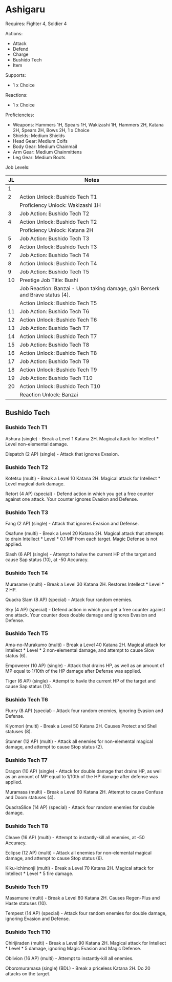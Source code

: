 # Ashigaru

Requires: Fighter 4, Soldier 4

Actions:

- Attack
- Defend
- Charge
- Bushido Tech
- Item

Supports:

- 1 x Choice

Reactions:

- 1 x Choice

Proficiencies:

- Weapons: Hammers 1H, Spears 1H, Wakizashi 1H, Hammers 2H, Katana 2H, Spears 2H, Bows 2H, 1 x Choice
- Shields: Medium Shields
- Head Gear: Medium Coifs
- Body Gear: Medium Chainmail
- Arm Gear: Medium Chainmittens
- Leg Gear: Medium Boots

Job Levels:

| JL | Notes |
| --- | --- |
| 1 | 
| 2 | Action Unlock: Bushido Tech T1
|   | Proficiency Unlock: Wakizashi 1H
| 3 | Job Action: Bushido Tech T2
| 4 | Action Unlock: Bushido Tech T2
|   | Proficiency Unlock: Katana 2H
| 5 | Job Action: Bushido Tech T3
| 6 | Action Unlock: Bushido Tech T3
| 7 | Job Action: Bushido Tech T4
| 8 | Action Unlock: Bushido Tech T4
| 9 | Job Action: Bushido Tech T5
| 10 | Prestige Job Title: Bushi
|    | Job Reaction: Banzai - Upon taking damage, gain Berserk and Brave status (4).
|    | Action Unlock: Bushido Tech T5
| 11 | Job Action: Bushido Tech T6
| 12 | Action Unlock: Bushido Tech T6
| 13 | Job Action: Bushido Tech T7
| 14 | Action Unlock: Bushido Tech T7
| 15 | Job Action: Bushido Tech T8
| 16 | Action Unlock: Bushido Tech T8
| 17 | Job Action: Bushido Tech T9
| 18 | Action Unlock: Bushido Tech T9
| 19 | Job Action: Bushido Tech T10
| 20 | Action Unlock: Bushido Tech T10
|    | Reaction Unlock: Banzai

## Bushido Tech

### Bushido Tech T1

Ashura (single) - Break a Level 1 Katana 2H. Magical attack for Intellect * Level non-elemental damage.

Dispatch (2 AP) (single) - Attack that ignores Evasion.

### Bushido Tech T2

Kotetsu (multi) - Break a Level 10 Katana 2H. Magical attack for Intellect * Level magical dark damage.

Retort (4 AP) (special) - Defend action in which you get a free counter against one attack. Your counter ignores Evasion and Defense.

### Bushido Tech T3

Fang (2 AP) (single) - Attack that ignores Evasion and Defense.

Osafune (multi) - Break a Level 20 Katana 2H. Magical attack that attempts to drain Intellect * Level * 0.1 MP from each target. Magic Defense is not applied.

Slash (6 AP) (single) - Attempt to halve the current HP of the target and cause Sap status (10), at -50 Accuracy.

### Bushido Tech T4

Murasame (multi) - Break a Level 30 Katana 2H. Restores Intellect * Level * 2 HP.

Quadra Slam (8 AP) (special) - Attack four random enemies.

Sky (4 AP) (special) - Defend action in which you get a free counter against one attack. Your counter does double damage and ignores Evasion and Defense.

### Bushido Tech T5

Ama-no-Murakumo (multi) - Break a Level 40 Katana 2H. Magical attack for Intellect * Level * 2 non-elemental damage, and attempt to cause Slow status (6).

Empowerer (10 AP) (single) - Attack that drains HP, as well as an amount of MP equal to 1/10th of the HP damage after Defense was applied.

Tiger (6 AP) (single) - Attempt to havle the current HP of the target and cause Sap status (10).

### Bushido Tech T6

Flurry (8 AP) (special) - Attack four random enemies, ignoring Evasion and Defense.

Kiyomori (multi) - Break a Level 50 Katana 2H. Causes Protect and Shell statuses (8).

Stunner (12 AP) (multi) - Attack all enemies for non-elemental magical damage, and attempt to cause Stop status (2).

### Bushido Tech T7

Dragon (10 AP) (single) - Attack for double damage that drains HP, as well as an amount of MP equal to 1/10th of the HP damage after defense was applied.

Muramasa (multi) - Break a Level 60 Katana 2H. Attempt to cause Confuse and Doom statuses (4).

QuadraSlice (14 AP) (special) - Attack four random enemies for double damage.

### Bushido Tech T8

Cleave (16 AP) (multi) - Attempt to instantly-kill all enemies, at -50 Accuracy.

Eclipse (12 AP) (multi) - Attack all enemies for non-elemental magical damage, and attempt to cause Stop status (6).

Kiku-ichimonji (multi) - Break a Level 70 Katana 2H. Magical attack for Intellect * Level * 5 fire damage.

### Bushido Tech T9

Masamune (multi) - Break a Level 80 Katana 2H. Causes Regen-Plus and Haste statuses (10).

Tempest (14 AP) (special) - Attack four random enemies for double damage, ignoring Evasion and Defense.

### Bushido Tech T10

Chirijiraden (multi) - Break a Level 90 Katana 2H. Magical attack for Intellect * Level * 5 damage, ignoring Magic Evasion and Magic Defense.

Oblivion (16 AP) (multi) - Attempt to instantly-kill all enemies.

Oboromuramasa (single) (BDL) - Break a priceless Katana 2H. Do 20 attacks on the target.